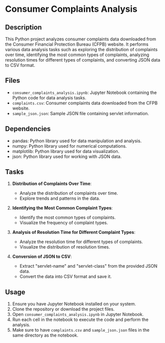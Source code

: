 # Consumer Complaints Analysis

## Description

This Python project analyzes consumer complaints data downloaded from the Consumer Financial Protection Bureau (CFPB) website. It performs various data analysis tasks such as exploring the distribution of complaints over time, identifying the most common types of complaints, analyzing resolution times for different types of complaints, and converting JSON data to CSV format.

## Files

- `consumer_complaints_analysis.ipynb`: Jupyter Notebook containing the Python code for data analysis tasks.
- `complaints.csv`: Consumer complaints data downloaded from the CFPB website.
- `sample_json.json`: Sample JSON file containing servlet information.

## Dependencies

- pandas: Python library used for data manipulation and analysis.
- numpy: Python library used for numerical computations.
- matplotlib: Python library used for data visualization.
- json: Python library used for working with JSON data.

## Tasks

1. **Distribution of Complaints Over Time**:
   - Analyze the distribution of complaints over time.
   - Explore trends and patterns in the data.
   
2. **Identifying the Most Common Complaint Types**:
   - Identify the most common types of complaints.
   - Visualize the frequency of complaint types.

3. **Analysis of Resolution Time for Different Complaint Types**:
   - Analyze the resolution time for different types of complaints.
   - Visualize the distribution of resolution times.

4. **Conversion of JSON to CSV**:
   - Extract "servlet-name" and "servlet-class" from the provided JSON data.
   - Convert the data into CSV format and save it.

## Usage

1. Ensure you have Jupyter Notebook installed on your system.
2. Clone the repository or download the project files.
3. Open `consumer_complaints_analysis.ipynb` in Jupyter Notebook.
4. Run each cell in the notebook to execute the code and perform the analysis.
5. Make sure to have `complaints.csv` and `sample_json.json` files in the same directory as the notebook.
